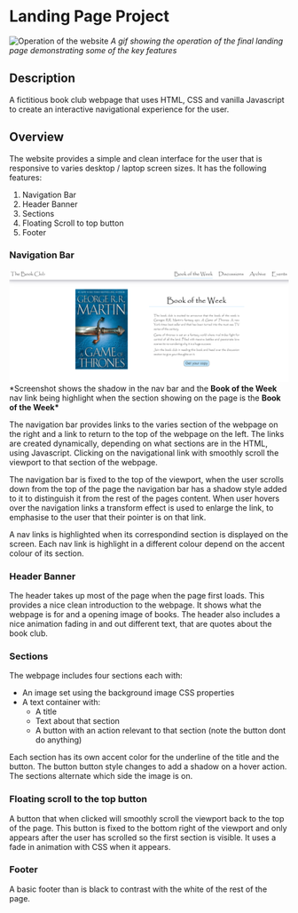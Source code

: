 # Landing Page Project

![Operation of the website](./screenshots/operation.gif)
_A gif showing the operation of the final landing page demonstrating some of the key features_

## Description

A fictitious book club webpage that uses HTML, CSS and vanilla Javascript to create an interactive navigational experience for the user.

## Overview

The website provides a simple and clean interface for the user that is responsive to varies desktop / laptop screen sizes. It has the following features:

1. Navigation Bar
2. Header Banner
3. Sections
4. Floating Scroll to top button
5. Footer

### Navigation Bar

![Screenshot of navigation bar and section](./screenshots/NavBarSection.png)
\*Screenshot shows the shadow in the nav bar and the **Book of the Week** nav link being highlight when the section showing on the page is the **Book of the Week\***

The navigation bar provides links to the varies section of the webpage on the right and a link to return to the top of the webpage on the left. The links are created dynamically, depending on what sections are in the HTML, using Javascript. Clicking on the navigational link with smoothly scroll the viewport to that section of the webpage.

The navigation bar is fixed to the top of the viewport, when the user scrolls down from the top of the page the navigation bar has a shadow style added to it to distinguish it from the rest of the pages content. When user hovers over the navigation links a transform effect is used to enlarge the link, to emphasise to the user that their pointer is on that link.

A nav links is highlighted when its correspondind section is displayed on the screen. Each nav link is highlight in a different colour depend on the accent colour of its section.

### Header Banner

The header takes up most of the page when the page first loads. This provides a nice clean introduction to the webpage. It shows what the webpage is for and a opening image of books. The header also includes a nice animation fading in and out different text, that are quotes about the book club.

### Sections

The webpage includes four sections each with:

- An image set using the background image CSS properties
- A text container with:
  - A title
  - Text about that section
  - A button with an action relevant to that section (note the button dont do anything)

Each section has its own accent color for the underline of the title and the button. The button button style changes to add a shadow on a hover action. The sections alternate which side the image is on.

### Floating scroll to the top button

A button that when clicked will smoothly scroll the viewport back to the top of the page. This button is fixed to the bottom right of the viewport and only appears after the user has scrolled so the first section is visible. It uses a fade in animation with CSS when it appears.

### Footer

A basic footer than is black to contrast with the white of the rest of the page.
